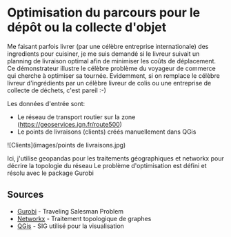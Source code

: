 # Optimisation du parcours pour le dépôt ou la collecte d'objet
Me faisant parfois livrer (par une célèbre entreprise internationale) des ingredients pour cuisiner, je me suis demandé si le livreur suivait un planning de livraison optimal afin de minimiser les coûts de déplacement. Ce démonstrateur illustre le célèbre problème du voyageur de commerce qui cherche à optimiser sa tournée.
Evidemment, si on remplace le célèbre livreur d'ingrédients par un célèbre livreur de colis ou une entreprise de collecte de déchets, c'est pareil :-)

Les données d'entrée sont:

- Le réseau de transport routier sur la zone (https://geoservices.ign.fr/route500)
- Le points de livraisons (clients) créés manuellement dans QGis


![Clients](images/points de livraisons.jpg)


Ici, j'utilise geopandas pour les traitements géographiques et networkx pour décrire la topologie du réseau
Le problème d'optimisation est défini et résolu avec le package Gurobi

## Sources

- [Gurobi](https://www.gurobi.com/jupyter_models/traveling-salesman/) - Traveling Salesman Problem
- [Networkx](https://networkx.org/) - Traitement topologique de graphes
- [QGis](https://qgis.org/) - SIG utilisé pour la visualisation